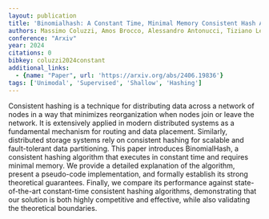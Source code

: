 ```yaml
---
layout: publication
title: 'Binomialhash: A Constant Time, Minimal Memory Consistent Hash Algorithm'
authors: Massimo Coluzzi, Amos Brocco, Alessandro Antonucci, Tiziano Leidi
conference: "Arxiv"
year: 2024
citations: 0
bibkey: coluzzi2024constant
additional_links:
  - {name: "Paper", url: 'https://arxiv.org/abs/2406.19836'}
tags: ['Unimodal', 'Supervised', 'Shallow', 'Hashing']
---
```

Consistent hashing is a technique for distributing data across a network of
nodes in a way that minimizes reorganization when nodes join or leave the
network. It is extensively applied in modern distributed systems as a
fundamental mechanism for routing and data placement. Similarly, distributed
storage systems rely on consistent hashing for scalable and fault-tolerant data
partitioning. This paper introduces BinomialHash, a consistent hashing
algorithm that executes in constant time and requires minimal memory. We
provide a detailed explanation of the algorithm, present a pseudo-code
implementation, and formally establish its strong theoretical guarantees.
Finally, we compare its performance against state-of-the-art constant-time
consistent hashing algorithms, demonstrating that our solution is both highly
competitive and effective, while also validating the theoretical boundaries.
